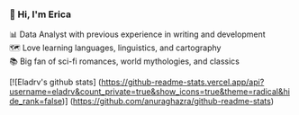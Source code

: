 ### 👋 Hi, I'm Erica

📊 Data Analyst with previous experience in writing and development<br/>
🗺️ Love learning languages, linguistics, and cartography<br/>
📚 Big fan of sci-fi romances, world mythologies, and classics<br/>

<!-- GitHub states from https://github.com/anuraghazra/github-readme-states -->
[![Eladrv's github stats] (https://github-readme-stats.vercel.app/api?username=eladrv&count_private=true&show_icons=true&theme=radical&hide_rank=false)]
(https://github.com/anuraghazra/github-readme-stats)
